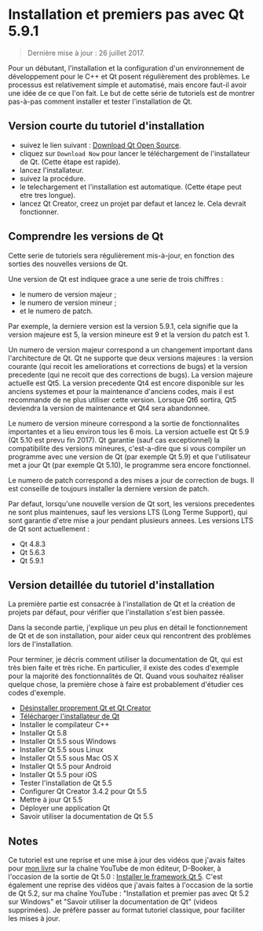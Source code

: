 
# Installation et premiers pas avec Qt 5.9.1

> Dernière mise à jour : 26 juillet 2017.

Pour un débutant, l'installation et la configuration d'un environnement de développement pour le C++ et Qt posent 
régulièrement des problèmes. Le processus est relativement simple et automatisé, mais encore faut-il avoir une 
idée de ce que l'on fait. Le but de cette série de tutoriels est de montrer pas-à-pas comment installer et tester 
l'installation de Qt.

## Version courte du tutoriel d'installation

- suivez le lien suivant : [Download Qt Open Source](https://www.qt.io/download-open-source/).
- cliquez sur `Download Now` pour lancer le téléchargement de l'installateur de Qt. (Cette étape est rapide).
- lancez l'installateur.
- suivez la procédure.
- le telechargement et l'installation est automatique. (Cette étape peut etre tres longue).
- lancez Qt Creator, creez un projet par defaut et lancez le. Cela devrait fonctionner.

## Comprendre les versions de Qt

Cette serie de tutoriels sera régulièrement mis-à-jour, en fonction des sorties des nouvelles versions de Qt.

Une version de Qt est indiquee grace a une serie de trois chiffres :

- le numero de version majeur ;
- le numero de version mineur ;
- et le numero de patch.

Par exemple, la derniere version est la version 5.9.1, cela signifie que la version majeure est 5, 
la version mineure est 9 et la version du patch est 1.

Un numero de version majeur correspond a un changement important dans l'architecture de Qt.
Qt ne supporte que deux versions majeures : la version courante (qui recoit les 
ameliorations et corrections de bugs) et la version precedente (qui ne recoit que des corrections de bugs).
La version majeure actuelle est Qt5. La version precedente Qt4 est encore disponible sur les
anciens systemes et pour la maintenance d'anciens codes, mais il est recommande de ne plus utiliser
cette version. Lorsque Qt6 sortira, Qt5 deviendra la version de maintenance et Qt4 sera abandonnee.

Le numero de version mineure correspond a la sortie de fonctionnalites importantes et a lieu environ
tous les 6 mois. La version actuelle est Qt 5.9 (Qt 5.10 est prevu fin 2017). Qt garantie (sauf cas 
exceptionnel) la compatibilite des versions mineures, c'est-a-dire que si vous compiler un programme
avec une version de Qt (par exemple Qt 5.9) et que l'utilisateur met a jour Qt (par exemple Qt 5.10), 
le programme sera encore fonctionnel.

Le numero de patch correspond a des mises a jour de correction de bugs. Il est conseille de toujours
installer la derniere version de patch.

Par defaut, lorsqu'une nouvelle version de Qt sort, les versions precedentes ne sont plus maintenues, 
sauf les versions LTS (Long Terme Support), qui sont garantie d'etre mise a jour pendant plusieurs annees. 
Les versions LTS de Qt sont actuellement :

- Qt 4.8.3
- Qt 5.6.3
- Qt 5.9.1

## Version detaillée du tutoriel d'installation

La première partie est consacrée à l'installation de Qt et la création de projets par défaut, pour vérifier
que l'installation s'est bien passée.

Dans la seconde partie, j'explique un peu plus en détail le fonctionnement de Qt et de son installation, pour 
aider ceux qui rencontrent des problèmes lors de l'installation.

Pour terminer, je décris comment utiliser la documentation de Qt, qui est très bien faite et très riche. En 
particulier, il existe des codes d'exemple pour la majorité des fonctionnalités de Qt. Quand vous souhaitez 
réaliser quelque chose, la première chose à faire est probablement d'étudier ces codes d'exemple.

- [Désinstaller proprement Qt et Qt Creator](uninstall.md)
- [Télécharger l'installateur de Qt](download.md)
- Installer le compilateur C++
- Installer Qt 5.8
- Installer Qt 5.5 sous Windows
- Installer Qt 5.5 sous Linux
- Installer Qt 5.5 sous Mac OS X
- Installer Qt 5.5 pour Android
- Installer Qt 5.5 pour iOS
- Tester l'installation de Qt 5.5
- Configurer Qt Creator 3.4.2 pour Qt 5.5
- Mettre à jour Qt 5.5
- Déployer une application Qt
- Savoir utiliser la documentation de Qt 5.5

## Notes

Ce tutoriel est une reprise et une mise à jour des vidéos que j'avais faites pour 
[mon livre](http://www.d-booker.fr/110-qt-5-les-essentiels.html) sur la chaîne YouTube 
de mon éditeur, D-Booker, à l'occasion de la sortie de Qt 5.0 :
[Installer le framework Qt 5](https://www.youtube.com/watch?v=rYU4ONnyChc&list=PLJ0RWFYCJZYF1pxD5FlAFqQVYkmebeTUY). C'est également 
une reprise des vidéos que j'avais faites à l'occasion de la sortie de Qt 5.2, sur ma chaîne YouTube : 
"Installation et premier pas avec Qt 5.2 sur Windows" et "Savoir utiliser la documentation de Qt" (videos supprimées). Je préfère 
passer au format tutoriel classique, pour faciliter les mises à jour.
